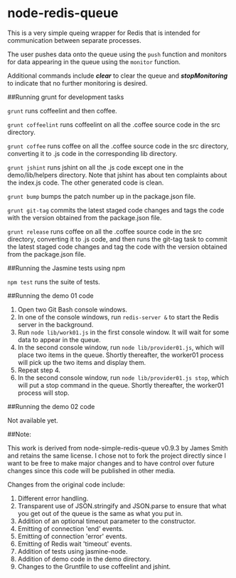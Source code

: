 node-redis-queue
=======

This is a very simple queing wrapper for Redis that is intended for communication between separate processes.

The user pushes data onto the queue using the `push` function and monitors for data appearing in the queue using
the `monitor` function.

Additional commands include **_clear_** to clear the queue and **_stopMonitoring_** to indicate that no further monitoring
is desired.

##Running grunt for development tasks

`grunt` runs coffeelint and then coffee.

`grunt coffeelint` runs coffeelint on all the .coffee source code in the src directory.

`grunt coffee` runs coffee on all the .coffee source code in the src directory, converting it to .js code in the
corresponding lib directory.

`grunt jshint` runs jshint on all the .js code except one in the demo/lib/helpers directory. Note that jshint has about
ten complaints about the index.js code. The other generated code is clean.

`grunt bump` bumps the patch number up in the package.json file.

`grunt git-tag` commits the latest staged code changes and tags the code with the version obtained from the package.json file.

`grunt release` runs coffee on all the .coffee source code in the src directory, converting it to .js code, and
then runs the git-tag task to commit the latest staged code changes and tag the code with the version obtained from the
package.json file.

##Running the Jasmine tests using npm

`npm test` runs the suite of tests.

##Running the demo 01 code

1. Open two Git Bash console windows.
2. In one of the console windows, run `redis-server &` to start the Redis server in the background.
3. Run `node lib/work01.js` in the first console window. It will wait for some data to appear in the queue.
4. In the second console window, run `node lib/provider01.js`, which will place two items in the queue. Shortly
   thereafter, the worker01 process will pick up the two items and display them.
5. Repeat step 4.
6. In the second console window, run `node lib/provider01.js stop`, which will put a stop command in the queue. Shortly
   thereafter, the worker01 process will stop.

##Running the demo 02 code

Not available yet.

##Note:

This work is derived from node-simple-redis-queue v0.9.3 by James Smith and
retains the same license. I chose not to fork the project directly since I
want to be free to make major changes and to have control over future changes
since this code will be published in other media.

Changes from the original code include:

1. Different error handling.
2. Transparent use of JSON.stringify and JSON.parse to ensure
   that what you get out of the queue is the same as what you put in.
3. Addition of an optional timeout parameter to the constructor.
4. Emitting of connection 'end' events.
5. Emitting of connection 'error' events.
6. Emitting of Redis wait 'timeout' events.
7. Addition of tests using jasmine-node.
8. Addition of demo code in the demo directory.
9. Changes to the Gruntfile to use coffeelint and jshint.


